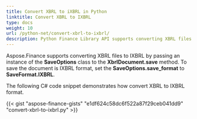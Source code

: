 ```yaml
---
title: Convert XBRL to iXBRL in Python
linktitle: Convert XBRL to IXBRL
type: docs
weight: 10
url: /python-net/convert-xbrl-to-ixbrl/
description: Python Finance Library API supports converting XBRL files to iXBRL. Please see the code provided in this article.
---
```


Aspose.Finance supports converting XBRL files to IXBRL by passing an instance of the **SaveOptions** class to the **XbrlDocument.save** method. To save the document is IXBRL format, set the **SaveOptions.save_format** to **SaveFormat.IXBRL**.

The following C# code snippet demonstrates how convert XBRL to IXBRL format.

{{< gist "aspose-finance-gists" "e1df624c58dc6f522a87f29ceb041dd9" "convert-xbrl-to-ixbrl.py" >}}
